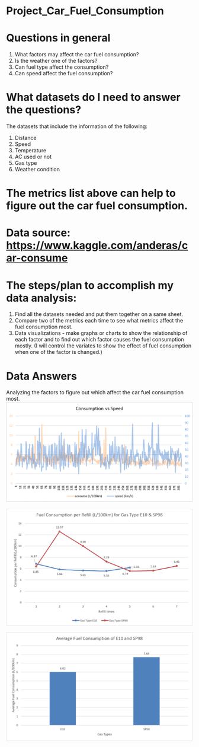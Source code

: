 # Project_Car_Fuel_Consumption
# Questions in general
1. What factors may affect the car fuel consumption?
2. Is the weather one of the factors?
3. Can fuel type affect the consumption?
4. Can speed affect the fuel consumption?

# What datasets do I need to answer the questions?
The datasets that include the information of the following:
1. Distance
2. Speed
3. Temperature
4. AC used or not
5. Gas type
6. Weather condition

# The metrics list above can help to figure out the car fuel consumption.
# Data source: https://www.kaggle.com/anderas/car-consume

# The steps/plan to accomplish my data analysis:
1. Find all the datasets needed and put them together on a same sheet.
2. Compare two of the metrics each time to see what metrics affect the fuel consumption most.
3. Data visualizations - make graphs or charts to show the relationship of each factor and to find out which factor causes the fuel consumption mostly.
(I will control the variates to show the effect of fuel consumption when one of the factor is changed.)

# Data Answers
Analyzing the factors to figure out which affect the car fuel consumption most.
![Alt text](https://github.com/shenzihaofrank/Project_Shen/blob/master/Consumption%20vs%20Speed.PNG)

![Alt text](https://github.com/shenzihaofrank/Project_Shen/blob/master/Consumption%20per%20refill.PNG)

![Alt text](https://github.com/shenzihaofrank/Project_Shen/blob/master/Average%20consumption.PNG)

